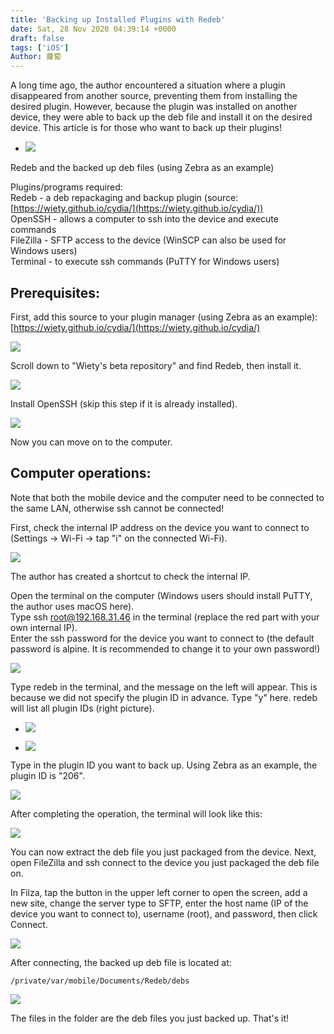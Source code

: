 ```yaml
---
title: 'Backing up Installed Plugins with Redeb'
date: Sat, 28 Nov 2020 04:39:14 +0000
draft: false
tags: ['iOS']
Author: 蘿蔔
---
```


A long time ago, the author encountered a situation where a plugin disappeared from another source, preventing them from installing the desired plugin. However, because the plugin was installed on another device, they were able to back up the deb file and install it on the desired device. This article is for those who want to back up their plugins!

*   ![](https://static-a1.steveyi.net/media/blog/2020112105432588.png)
    

Redeb and the backed up deb files (using Zebra as an example)

Plugins/programs required:  
Redeb - a deb repackaging and backup plugin (source: [https://wiety.github.io/cydia/](https://wiety.github.io/cydia/))  
OpenSSH - allows a computer to ssh into the device and execute commands  
FileZilla - SFTP access to the device (WinSCP can also be used for Windows users)  
Terminal - to execute ssh commands (PuTTY for Windows users)

Prerequisites:
-----

First, add this source to your plugin manager (using Zebra as an example): [https://wiety.github.io/cydia/](https://wiety.github.io/cydia/)

![](https://static-a1.steveyi.net/media/blog/2020112106035462.png)

Scroll down to "Wiety's beta repository" and find Redeb, then install it.

![](https://static-a1.steveyi.net/media/blog/2020112106052890.png)

Install OpenSSH (skip this step if it is already installed).

![](https://static-a1.steveyi.net/media/blog/2020112106070556.png)

Now you can move on to the computer.

Computer operations:
-------

Note that both the mobile device and the computer need to be connected to the same LAN, otherwise ssh cannot be connected!

First, check the internal IP address on the device you want to connect to (Settings -> Wi-Fi -> tap "i" on the connected Wi-Fi).

![](https://static-a1.steveyi.net/media/blog/2020112802475870.jpeg)

The author has created a shortcut to check the internal IP.

Open the terminal on the computer (Windows users should install PuTTY, the author uses macOS here).  
Type ssh root@192.168.31.46 in the terminal (replace the red part with your own internal IP).  
Enter the ssh password for the device you want to connect to (the default password is alpine. It is recommended to change it to your own password!)

![](https://static-a1.steveyi.net/media/blog/2020112802562966.png)

Type redeb in the terminal, and the message on the left will appear. This is because we did not specify the plugin ID in advance. Type "y" here. redeb will list all plugin IDs (right picture).

*   ![](https://static-a1.steveyi.net/media/blog/2020112803005671.png)
    
*   ![](https://static-a1.steveyi.net/media/blog/2020112803010555.png)
    

Type in the plugin ID you want to back up. Using Zebra as an example, the plugin ID is "206".

![](https://static-a1.steveyi.net/media/blog/2020112803044464.png)

After completing the operation, the terminal will look like this:

![](https://static-a1.steveyi.net/media/blog/2020112803075785.png)

You can now extract the deb file you just packaged from the device. Next, open FileZilla and ssh connect to the device you just packaged the deb file on.

In Filza, tap the button in the upper left corner to open the screen, add a new site, change the server type to SFTP, enter the host name (IP of the device you want to connect to), username (root), and password, then click Connect.

![](https://static-a1.steveyi.net/media/blog/2020112803123820.png)

After connecting, the backed up deb file is located at:

```
/private/var/mobile/Documents/Redeb/debs
```

![](https://static-a1.steveyi.net/media/blog/2020112803211495.png)

The files in the folder are the deb files you just backed up. That's it!